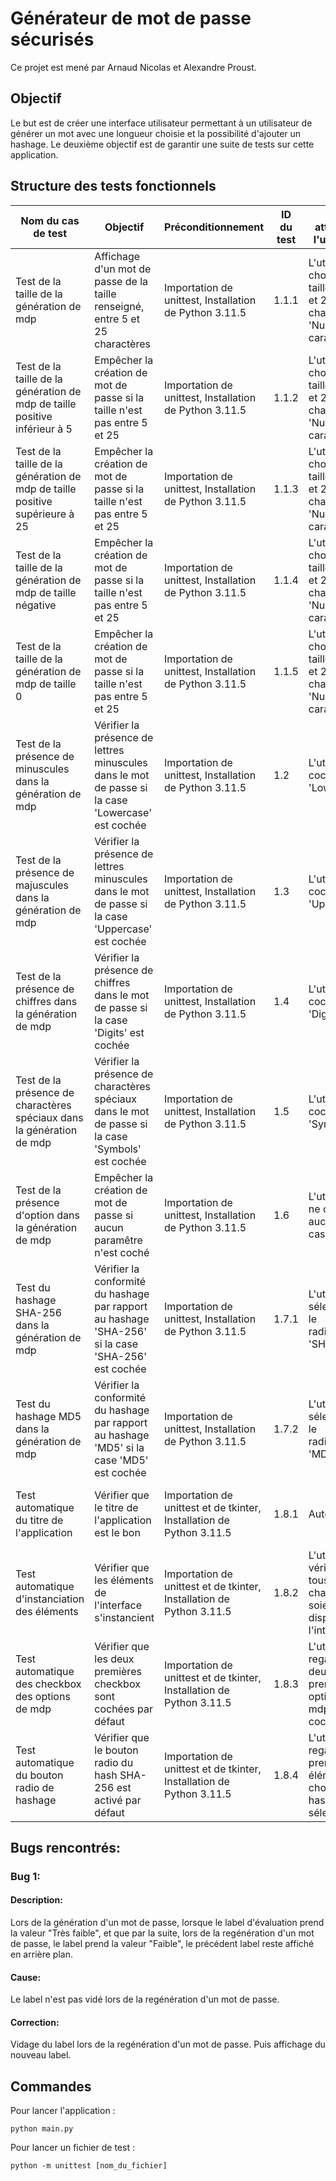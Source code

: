 # Générateur de mot de passe sécurisés
Ce projet est mené par Arnaud Nicolas et Alexandre Proust.

## Objectif
Le but est de créer une interface utilisateur permettant à un utilisateur de générer un mot avec une longueur choisie et la possibilité d'ajouter un hashage.
Le deuxième objectif est de garantir une suite de tests sur cette application.

## Structure des tests fonctionnels
| Nom du cas de test | Objectif | Préconditionnement | ID du test | Action attendu de l'utilisateur | Action du système attendue | Données de test | Critère de réussite | Statut du test |
|-------|--------|-------|--------|-------|--------|-------|--------|--------|
| Test de la taille de la génération de mdp | Affichage d'un mot de passe de la taille renseigné, entre 5 et 25 charactères | Importation de unittest, Installation de Python 3.11.5 | 1.1.1 | L'utilisateur choisi une taille entre 5 et 25 dans le champ: 'Number of caracters' | Le textField en bas de page montre un mot de passe avec le nombre exacte de charactère renseigné | N/A | Un mot de passe est généré et affiché de la taille exacte renseigné par l'utilisateur | OK |
| Test de la taille de la génération de mdp de taille positive inférieur à 5 | Empêcher la création de mot de passe si la taille n'est pas entre 5 et 25 | Importation de unittest, Installation de Python 3.11.5 | 1.1.2 | L'utilisateur choisi une taille entre 5 et 25 dans le champ: 'Number of caracters' | Le mot de passe généré est 'error', et est instantanément vidé | N/A | Un message d'erreur est affiché | OK |
| Test de la taille de la génération de mdp de taille positive supérieure à 25 | Empêcher la création de mot de passe si la taille n'est pas entre 5 et 25 | Importation de unittest, Installation de Python 3.11.5 | 1.1.3 | L'utilisateur choisi une taille entre 5 et 25 dans le champ: 'Number of caracters' | Le mot de passe généré est 'error', et est instantanément vidé | N/A | Un message d'erreur est affiché | OK |
| Test de la taille de la génération de mdp de taille négative | Empêcher la création de mot de passe si la taille n'est pas entre 5 et 25 | Importation de unittest, Installation de Python 3.11.5 | 1.1.4 | L'utilisateur choisi une taille entre 5 et 25 dans le champ: 'Number of caracters' | Le mot de passe généré est 'error', et est instantanément vidé | N/A | Un message d'erreur est affiché | OK |
| Test de la taille de la génération de mdp de taille 0 | Empêcher la création de mot de passe si la taille n'est pas entre 5 et 25 | Importation de unittest, Installation de Python 3.11.5 | 1.1.5 | L'utilisateur choisi une taille entre 5 et 25 dans le champ: 'Number of caractertexts' | Le mot de passe généré est 'error', et est instantanément vidé | N/A | Un message d'erreur est affiché | OK |
| Test de la présence de minuscules dans la génération de mdp | Vérifier la présence de lettres minuscules dans le mot de passe si la case 'Lowercase' est cochée | Importation de unittest, Installation de Python 3.11.5 | 1.2 | L'utilisateur coche la case 'Lowercase' | Le textField en bas de page montre un mot de passe avec au moins une lettre minuscule | N/A | Un mot de passe contenant des lettres minuscules est généré | OK |
| Test de la présence de majuscules dans la génération de mdp | Vérifier la présence de lettres minuscules dans le mot de passe si la case 'Uppercase' est cochée | Importation de unittest, Installation de Python 3.11.5 | 1.3 | L'utilisateur coche la case 'Uppercase' | Le textField en bas de page montre un mot de passe avec au moins une lettre majuscule | N/A | Un mot de passe contenant des lettres majuscules est généré | OK |
| Test de la présence de chiffres dans la génération de mdp | Vérifier la présence de chiffres dans le mot de passe si la case 'Digits' est cochée | Importation de unittest, Installation de Python 3.11.5 | 1.4 | L'utilisateur coche la case 'Digits' | Le textField en bas de page montre un mot de passe avec au moins un chiffre | N/A | Un mot de passe contenant des chiffres est généré | OK |
| Test de la présence de charactères spéciaux dans la génération de mdp | Vérifier la présence de charactères spéciaux dans le mot de passe si la case 'Symbols' est cochée | Importation de unittest, Installation de Python 3.11.5 | 1.5 | L'utilisateur coche la case 'Symbols' | Le textField en bas de page montre un mot de passe avec au moins un symbole | N/A | Un mot de passe contenant des charactères spéciaux est généré | OK |
| Test de la présence d'option dans la génération de mdp | Empêcher la création de mot de passe si aucun paramêtre n'est coché | Importation de unittest, Installation de Python 3.11.5 | 1.6 | L'utilisateur ne coche aucune cases | Le systeme empeche la création  du mot de passe | N/A | Un message d'erreur est affiché | OK |
| Test du hashage SHA-256 dans la génération de mdp | Vérifier la conformité du hashage par rapport au hashage 'SHA-256' si la case 'SHA-256' est cochée | Importation de unittest, Installation de Python 3.11.5 | 1.7.1 | L'utilisateur sélectionne le radioButton 'SHA-256' | Le textField en bas de page montre un mot de passe hashé respectant le protocole 'SHA-256' | N/A | Un mot de passe hashé conforme au format 'SHA-256' est généré | OK |
| Test du hashage MD5 dans la génération de mdp | Vérifier la conformité du hashage par rapport au hashage 'MD5' si la case 'MD5' est cochée | Importation de unittest, Installation de Python 3.11.5 | 1.7.2 | L'utilisateur sélectionne le radioButton 'MD5' | Le textField en bas de page montre un mot de passe hashé respectant le protocole 'MD5' | N/A | Un mot de passe hashé conforme au format 'MD5' est généré | OK |
| Test automatique du titre de l'application | Vérifier que le titre de l'application est le bon | Importation de unittest et de tkinter, Installation de Python 3.11.5 | 1.8.1 | Automatique | Lancement de l'application | N/A | Le titre attendu est le même que celui de l'application | OK |
| Test automatique d'instanciation des éléments | Vérifier que les éléments de l'interface s'instancient | Importation de unittest et de tkinter, Installation de Python 3.11.5 | 1.8.2 | L'utilisateur vérifie que tous les champs soient disposés sur l'interface | Vérification de la création de tous les éléments de l'interface | N/A | Tous les éléments sont présent sur l'applciation | OK |
| Test automatique des checkbox des options de mdp | Vérifier que les deux premières checkbox sont cochées par défaut | Importation de unittest et de tkinter, Installation de Python 3.11.5 | 1.8.3 | L'utilisateur regarde si les deux premières option de mdp soient cochées | Vérifier que seul les checkbox pour les minuscule et les majuscules soient activées | N/A | Les deux checkbox sont selectionnées au lancement | OK |
| Test automatique du bouton radio de hashage | Vérifier que le bouton radio du hash SHA-256 est activé par défaut | Importation de unittest et de tkinter, Installation de Python 3.11.5 | 1.8.4 | L'utilisateur regarde si le premier élément des choix de hashage est sélectionné | Vérifier que seul le premier bouton radio pour le premier hash soit activé | N/A | Le bouton radio "SHA-256" est sélectionné au lancement de l'application | OK |

## Bugs rencontrés:

### Bug 1:
#### Description:
Lors de la génération d'un mot de passe, lorsque le label d'évaluation prend la valeur "Très faible", et que par la suite, lors de la regénération d'un mot de passe, le label prend la valeur "Faible", le précédent label reste affiché en arrière plan.
#### Cause:
Le label n'est pas vidé lors de la regénération d'un mot de passe.
#### Correction:
Vidage du label lors de la regénération d'un mot de passe. Puis affichage du nouveau label.

## Commandes
Pour lancer l'application :
```
python main.py
```

Pour lancer un fichier de test :
```
python -m unittest [nom_du_fichier]
```